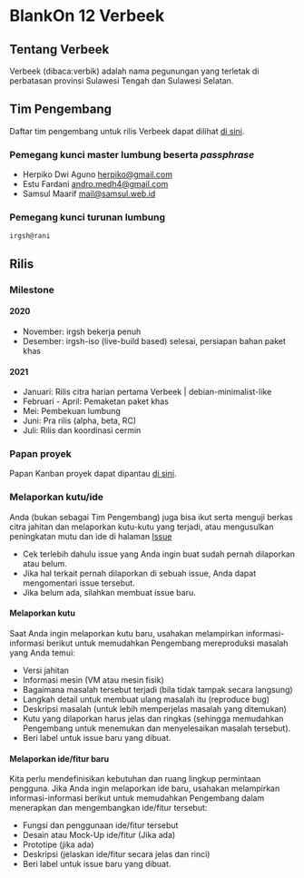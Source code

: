 # BlankOn 12 Verbeek

## Tentang Verbeek

Verbeek (dibaca:verbik) adalah nama pegunungan yang terletak di perbatasan provinsi Sulawesi Tengah dan Sulawesi Selatan.

## Tim Pengembang

Daftar tim pengembang untuk rilis Verbeek dapat dilihat [di sini](TEAM.md).

### Pemegang kunci master lumbung beserta *passphrase*

- Herpiko Dwi Aguno <herpiko@gmail.com>
- Estu Fardani <andro.medh4@gmail.com>
- Samsul Maarif <mail@samsul.web.id>

### Pemegang kunci turunan lumbung

`irgsh@rani`

## Rilis

### Milestone

#### 2020

- November: irgsh bekerja penuh
- Desember: irgsh-iso (live-build based) selesai, persiapan bahan paket khas

#### 2021

- Januari: Rilis citra harian pertama Verbeek | debian-minimalist-like
- Februari - April: Pemaketan paket khas
- Mei: Pembekuan lumbung
- Juni: Pra rilis (alpha, beta, RC)
- Juli: Rilis dan koordinasi cermin


### Papan proyek

Papan Kanban proyek dapat dipantau [di sini](https://github.com/BlankOn/Verbeek/projects/1).

### Melaporkan kutu/ide

Anda (bukan sebagai Tim Pengembang) juga bisa ikut serta menguji berkas citra jahitan dan melaporkan kutu-kutu yang terjadi, atau mengusulkan peningkatan mutu dan ide di halaman [Issue](https://github.com/BlankOn/Verbeek/issues)

- Cek terlebih dahulu issue yang Anda ingin buat sudah pernah dilaporkan atau belum.
- Jika hal terkait pernah dilaporkan di sebuah issue, Anda dapat mengomentari issue tersebut.
- Jika belum ada, silahkan membuat issue baru.

#### Melaporkan kutu
Saat Anda ingin melaporkan kutu baru, usahakan melampirkan informasi-informasi berikut untuk memudahkan Pengembang mereproduksi masalah yang Anda temui:
 - Versi jahitan
 - Informasi mesin (VM atau mesin fisik)
 - Bagaimana masalah tersebut terjadi (bila tidak tampak secara langsung)
 - Langkah detail untuk membuat ulang masalah itu (reproduce bug)
 - Deskripsi masalah (untuk lebih memperjelas masalah yang ditemukan)
 - Kutu yang dilaporkan harus jelas dan ringkas (sehingga memudahkan Pengembang untuk menemukan dan menyelesaikan masalah tersebut). 
 - Beri label untuk issue baru yang dibuat.

#### Melaporkan ide/fitur baru
Kita perlu mendefinisikan kebutuhan dan ruang lingkup permintaan pengguna. 
Jika Anda ingin melaporkan ide baru, usahakan melampirkan informasi-informasi berikut untuk memudahkan Pengembang dalam menerapkan dan mengembangkan ide/fitur tersebut:
 - Fungsi dan penggunaan ide/fitur tersebut 
 - Desain atau Mock-Up ide/fitur (Jika ada)
 - Prototipe (jika ada)
 - Deskripsi (jelaskan ide/fitur secara jelas dan rinci)
 - Beri label untuk issue baru yang dibuat.
 


